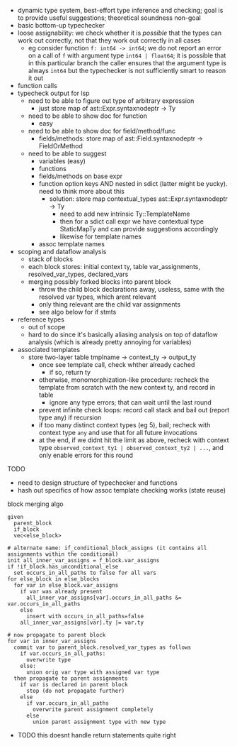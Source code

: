 - dynamic type system, best-effort type inference and checking; goal is to provide useful suggestions; theoretical soundness non-goal
- basic bottom-up typechecker
- loose assignability: we check whether it is _possible_ that the types can work out correctly, not
  that they work out correctly in all cases
  - eg consider function `f: int64 -> int64`; we do not report an error on a call of `f` with
    argument type `int64 | float64`; it is possible that in this particular branch the caller
    ensures that the argument type is always `int64` but the typechecker is not sufficiently smart
    to reason it out
- function calls
- typecheck output for lsp
  - need to be able to figure out type of arbitrary expression
    - just store map of ast::Expr.syntaxnodeptr -> Ty
  - need to be able to show doc for function
    - easy
  - need to be able to show doc for field/method/func
    - fields/methods: store map of ast::Field.syntaxnodeptr -> FieldOrMethod
  - need to be able to suggest
    - variables (easy)
    - functions
    - fields/methods on base expr
    - function option keys AND nested in sdict (latter might be yucky). need to think more about this
      - solution: store map contextual_types ast::Expr.syntaxnodeptr -> Ty
        - need to add new intrinsic Ty::TemplateName
        - then for a sdict call expr we have contextual type StaticMapTy and can provide suggestions accordingly
        - likewise for template names
    - assoc template names
- scoping and dataflow analysis
  - stack of blocks
  - each block stores: initial context ty, table var_assignments, resolved_var_types, declared_vars
  - merging possibly forked blocks into parent block
    - throw the child block declarations away, useless, same with the resolved var types, which arent relevant
    - only thing relevant are the child var assignments
    - see algo below for if stmts
- reference types
  - out of scope
  - hard to do since it's basically aliasing analysis on top of dataflow analysis (which is already pretty annoying for variables)
- associated templates
  - store two-layer table tmplname -> context_ty -> output_ty
    - once see template call, check whther already cached
      - if so, return ty
    - otherwise, monomorphization-like procedure: recheck the template from scratch with the new context ty,
      and record in table
      - ignore any type errors; that can wait until the last round
    - prevent infinite check loops: record call stack and bail out (report type any) if recursion
    - if too many distinct context types (eg 5), bail; recheck with context type `any` and use that for all future invocations
    - at the end, if we didnt hit the limit as above, recheck with context type `observed_context_ty1 | observed_context_ty2 | ...`, and only enable errors for this round

TODO

- need to design structure of typechecker and functions
- hash out specifics of how assoc template checking works (state reuse)

block merging algo

```
given
  parent_block
  if_block
  vec<else_block>

# alternate name: if_conditional_block_assigns (it contains all assignments within the conditional)
init all_inner_var_assigns = f_block.var_assigns
if !if_block.has_unconditional_else
  set occurs_in_all_paths to false for all vars
for else_block in else_blocks
  for var in else_block.var_assigns
    if var was already present
      all_inner_var_assigns[var].occurs_in_all_paths &= var.occurs_in_all_paths
    else
      insert with occurs_in_all_paths=false
    all_inner_var_assigns[var].ty |= var.ty

# now propagate to parent block
for var in inner_var_assigns
  commit var to parent_block.resolved_var_types as follows
    if var.occurs_in_all_paths:
      overwrite type
    else:
      union orig var type with assigned var type
  then propagate to parent assignments
    if var is declared in parent block
      stop (do not propagate further)
    else
      if var.occurs_in_all_paths
        overwrite parent assignment completely
      else
        union parent assignment type with new type
```

- TODO this doesnt handle return statements quite right
